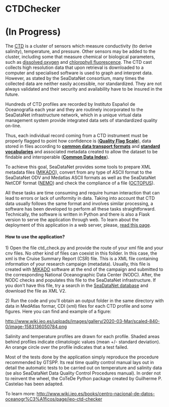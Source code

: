 # CTDChecker
# (In Progress)
<p id="bkmrk-the-ctd-is-a-cluster">The <a href="https://en.wikipedia.org/wiki/CTD_(instrument)">CTD</a> is a cluster of sensors which measure conductivity (to derive salinity), temperature, and pressure. Other sensors may be added to the cluster, including some that measure chemical or biological parameters, such as <a class="mw-redirect" title="Dissolved oxygen" href="https://en.wikipedia.org/wiki/Dissolved_oxygen">dissolved oxygen</a> and <a title="Chlorophyll fluorescence" href="https://en.wikipedia.org/wiki/Chlorophyll_fluorescence">chlorophyll fluorescence</a>. The CTD cast collects high resolution data that upon retrieval is downloaded to a computer and specialised software is used to graph and interpret data. However, as stated by the SeaDataNet consortium, many times the collected data are neither easily accessible, nor standardized. They are not always validated and their security and availability have to be insured in the future. </p>
<p id="bkmrk-hundreds-of-ctd-prof">Hundreds of CTD profiles are recorded by Instituto Español de Oceanografía each year and they are routinely incorporated to the SeaDataNet infrastructure network, which in a unique virtual data management system provide integrated data sets of standardized quality on-line. </p>
<p id="bkmrk-thus%2C-each-individua">Thus, each individual record coming from a CTD instrument must be properly flagged to point how confidence is (<strong><a href="https://www.seadatanet.org/Standards/Data-Quality-Control" target="_blank" rel="noopener">Quality Flag Scale</a></strong>), data stored in files according to <strong><a href="https://www.seadatanet.org/Standards/Data-Transport-Formats">common data transport formats</a></strong> and <strong><a href="https://www.seadatanet.org/Standards/Common-Vocabularies">standard vocabularies</a></strong> and associated metadata created to allow the dataset to be findable and interoperable (<a href="https://www.seadatanet.org/Metadata/CDI-Common-Data-Index"><strong>Common Data Index</strong></a>).</p>
<p id="bkmrk-to-achieve-this-goal">To achieve this goal, SeaDataNet provides some tools to prepare XML metadata files (<a href="https://www.seadatanet.org/Software/MIKADO">MIKADO</a>), convert from any type of ASCII format to the SeaDataNet ODV and Medatlas ASCII formats as well as the SeaDataNet NetCDF format (<a href="https://www.seadatanet.org/Software/NEMO">NEMO</a>) and check the compliance of a file (<a href="https://www.seadatanet.org/Software/OCTOPUS">OCTOPUS</a>).</p>
<p id="bkmrk-all-these-tasks-are-">All these tasks are time consuming and require human interaction that can lead to errors or lack of uniformity in data. Taking into account that CTD data usually follows the same format and involves similar processing, a software has been developed to perform all these tasks straightforward. Technically, the software is written in Python and there is also a Flask version to serve the application through web. To learn about the deployment of this application in a web server, please, <a title="Deploying Python Flask: the example of IEO CTD Checker" href="http://www.wiki.ieo.es/books/centro-nacional-de-datos-oceanogr%C3%A1ficos/page/deploying-python-flask-the-example-of-ieo-ctd-checker">read this page</a>.</p>
<p id="bkmrk-%C2%A0"> </p>
<h4 id="bkmrk-why-is-the-existence">How to use the application?</h4>
<p id="bkmrk-1%29-navigate-in-your-">1) Open the file ctd_check.py and provide the route of your xml file and your cnv files. No other kind of files can coexist in this foilder. In this case, the xml is the Cruise Summary Report (CSR) file. This is a XML file containing information of your research campaign (metadata). Usually, this file is created with <a href="https://www.seadatanet.org/Software/MIKADO">MIKADO</a> software at the end of the campaign and submitted to the corresponding National Oceanographic Data Center (NODC). After, the NODC checks and populates this file to the SeaDataNet infrastructure. If you don't have this file, try a search in the <a href="http://seadata.bsh.de/Cgi-csr/retrieve_sdn2/start_sdn2.pl">SeaDataNet database</a> and download the file as XML V2.
<p id="bkmrk-2%29-provide-a-cruise-">2) Run the code and you'll obtain an output folder in the same directory with data in MedAtlas formar, CDI (xml) files for each CTD profile and some figures. Here you can find and example of a figure:
  
  http://www.wiki.ieo.es/uploads/images/gallery/2020-03-Mar/scaled-840-0/image-1583136050784.png
  
 Salinity and temperature profiles are drawn for each profile. Shaded areas behind profiles indicate climatologic values (mean +/- standard deviation). An orange circle over the profile indicates that a test failed. 
 
Most of the tests done by the application simply reproduce the procedure recommended by GTSPP. Its real time quality control manual lays out in detail the automatic tests to be carried out on temperature and salinity data (se also SeaDataNet Data Quality Control Procedures manual). In order not to reinvent the wheel, the CoTeDe Python package created by Guilherme P. Castelao has been adapted.

To learn more: http://www.wiki.ieo.es/books/centro-nacional-de-datos-oceanogr%C3%A1ficos/page/ieo-ctd-checker

